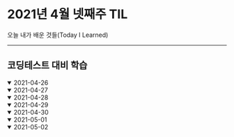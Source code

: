 # 2021년 4월 넷째주 TIL
오늘 내가 배운 것들(Today I Learned)

---------------------------------------
## 코딩테스트 대비 학습


<details open>
<summary>2021-04-26</summary>
<div markdown="1">

</div>
</details>

<details open>
<summary>2021-04-27</summary>
<div markdown="1">

</div>
</details>

<details open>
<summary>2021-04-28</summary>
<div markdown="1">

</div>
</details>


<details open>
<summary>2021-04-29</summary>
<div markdown="1">

</div>
</details>

<details open>
<summary>2021-04-30</summary>
<div markdown="1">

</div>
</details>

<details open>
<summary>2021-05-01</summary>
<div markdown="1">

</div>
</details>

<details open>
<summary>2021-05-02</summary>
<div markdown="1">

</div>
</details>
